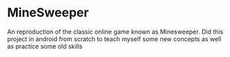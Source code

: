 # MineSweeper
An reproduction of the classic online game known as Minesweeper. Did this project in android from scratch to teach myself some new concepts as well as practice some old skills
